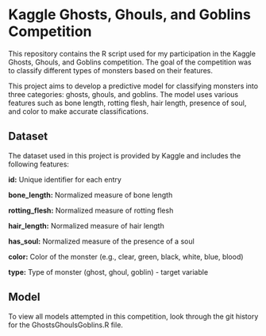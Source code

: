 # Kaggle Ghosts, Ghouls, and Goblins Competition
This repository contains the R script used for my participation in the Kaggle Ghosts, Ghouls, and Goblins competition. The goal of the competition was to classify different types of monsters based on their features.

This project aims to develop a predictive model for classifying monsters into three categories: ghosts, ghouls, and goblins. The model uses various features such as bone length, rotting flesh, hair length, presence of soul, and color to make accurate classifications.

## Dataset
The dataset used in this project is provided by Kaggle and includes the following features:

**id:** Unique identifier for each entry

**bone_length:** Normalized measure of bone length

**rotting_flesh:** Normalized measure of rotting flesh

**hair_length:** Normalized measure of hair length

**has_soul:** Normalized measure of the presence of a soul

**color:** Color of the monster (e.g., clear, green, black, white, blue, blood)

**type:** Type of monster (ghost, ghoul, goblin) - target variable


## Model
To view all models attempted in this competition, look through the git history for the GhostsGhoulsGoblins.R file.